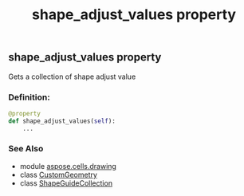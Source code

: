 ﻿---
title: shape_adjust_values property
second_title: Aspose.Cells for Python via .NET API References
description: 
type: docs
weight: 40
url: /aspose.cells.drawing/customgeometry/shape_adjust_values/
is_root: false
---

## shape_adjust_values property


Gets a collection of shape adjust value
### Definition:
```python
@property
def shape_adjust_values(self):
    ...
```

### See Also
* module [aspose.cells.drawing](../../)
* class [CustomGeometry](/cells/python-net/aspose.cells.drawing/customgeometry)
* class [ShapeGuideCollection](/cells/python-net/aspose.cells.drawing/shapeguidecollection)
